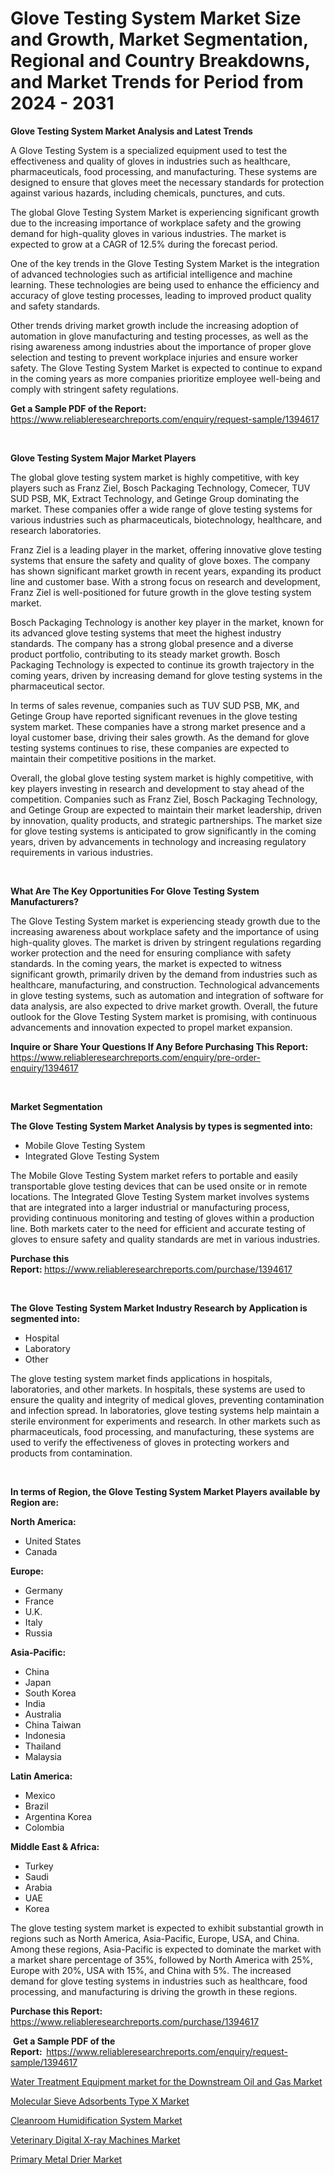 <p><h1>Glove Testing System Market Size and Growth, Market Segmentation, Regional and Country Breakdowns, and Market Trends for Period from 2024 -  2031</h1></p><p><strong>Glove Testing System Market Analysis and Latest Trends</strong></p>
<p><p>A Glove Testing System is a specialized equipment used to test the effectiveness and quality of gloves in industries such as healthcare, pharmaceuticals, food processing, and manufacturing. These systems are designed to ensure that gloves meet the necessary standards for protection against various hazards, including chemicals, punctures, and cuts.</p><p>The global Glove Testing System Market is experiencing significant growth due to the increasing importance of workplace safety and the growing demand for high-quality gloves in various industries. The market is expected to grow at a CAGR of 12.5% during the forecast period.</p><p>One of the key trends in the Glove Testing System Market is the integration of advanced technologies such as artificial intelligence and machine learning. These technologies are being used to enhance the efficiency and accuracy of glove testing processes, leading to improved product quality and safety standards.</p><p>Other trends driving market growth include the increasing adoption of automation in glove manufacturing and testing processes, as well as the rising awareness among industries about the importance of proper glove selection and testing to prevent workplace injuries and ensure worker safety. The Glove Testing System Market is expected to continue to expand in the coming years as more companies prioritize employee well-being and comply with stringent safety regulations.</p></p>
<p><strong>Get a Sample PDF of the Report:&nbsp;</strong> <a href="https://www.reliableresearchreports.com/enquiry/request-sample/1394617">https://www.reliableresearchreports.com/enquiry/request-sample/1394617</a></p>
<p>&nbsp;</p>
<p><strong>Glove Testing System Major Market Players</strong></p>
<p><p>The global glove testing system market is highly competitive, with key players such as Franz Ziel, Bosch Packaging Technology, Comecer, TUV SUD PSB, MK, Extract Technology, and Getinge Group dominating the market. These companies offer a wide range of glove testing systems for various industries such as pharmaceuticals, biotechnology, healthcare, and research laboratories.</p><p>Franz Ziel is a leading player in the market, offering innovative glove testing systems that ensure the safety and quality of glove boxes. The company has shown significant market growth in recent years, expanding its product line and customer base. With a strong focus on research and development, Franz Ziel is well-positioned for future growth in the glove testing system market.</p><p>Bosch Packaging Technology is another key player in the market, known for its advanced glove testing systems that meet the highest industry standards. The company has a strong global presence and a diverse product portfolio, contributing to its steady market growth. Bosch Packaging Technology is expected to continue its growth trajectory in the coming years, driven by increasing demand for glove testing systems in the pharmaceutical sector.</p><p>In terms of sales revenue, companies such as TUV SUD PSB, MK, and Getinge Group have reported significant revenues in the glove testing system market. These companies have a strong market presence and a loyal customer base, driving their sales growth. As the demand for glove testing systems continues to rise, these companies are expected to maintain their competitive positions in the market.</p><p>Overall, the global glove testing system market is highly competitive, with key players investing in research and development to stay ahead of the competition. Companies such as Franz Ziel, Bosch Packaging Technology, and Getinge Group are expected to maintain their market leadership, driven by innovation, quality products, and strategic partnerships. The market size for glove testing systems is anticipated to grow significantly in the coming years, driven by advancements in technology and increasing regulatory requirements in various industries.</p></p>
<p>&nbsp;</p>
<p><strong>What Are The Key Opportunities For Glove Testing System Manufacturers?</strong></p>
<p><p>The Glove Testing System market is experiencing steady growth due to the increasing awareness about workplace safety and the importance of using high-quality gloves. The market is driven by stringent regulations regarding worker protection and the need for ensuring compliance with safety standards. In the coming years, the market is expected to witness significant growth, primarily driven by the demand from industries such as healthcare, manufacturing, and construction. Technological advancements in glove testing systems, such as automation and integration of software for data analysis, are also expected to drive market growth. Overall, the future outlook for the Glove Testing System market is promising, with continuous advancements and innovation expected to propel market expansion.</p></p>
<p><strong>Inquire or Share Your Questions If Any Before Purchasing This Report:</strong> <a href="https://www.reliableresearchreports.com/enquiry/pre-order-enquiry/1394617">https://www.reliableresearchreports.com/enquiry/pre-order-enquiry/1394617</a></p>
<p>&nbsp;</p>
<p><strong>Market Segmentation</strong></p>
<p><strong>The Glove Testing System Market Analysis by types is segmented into:</strong></p>
<p><ul><li>Mobile Glove Testing System</li><li>Integrated Glove Testing System</li></ul></p>
<p><p>The Mobile Glove Testing System market refers to portable and easily transportable glove testing devices that can be used onsite or in remote locations. The Integrated Glove Testing System market involves systems that are integrated into a larger industrial or manufacturing process, providing continuous monitoring and testing of gloves within a production line. Both markets cater to the need for efficient and accurate testing of gloves to ensure safety and quality standards are met in various industries.</p></p>
<p><strong>Purchase this Report:&nbsp;</strong><a href="https://www.reliableresearchreports.com/purchase/1394617">https://www.reliableresearchreports.com/purchase/1394617</a></p>
<p>&nbsp;</p>
<p><strong>The Glove Testing System Market Industry Research by Application is segmented into:</strong></p>
<p><ul><li>Hospital</li><li>Laboratory</li><li>Other</li></ul></p>
<p><p>The glove testing system market finds applications in hospitals, laboratories, and other markets. In hospitals, these systems are used to ensure the quality and integrity of medical gloves, preventing contamination and infection spread. In laboratories, glove testing systems help maintain a sterile environment for experiments and research. In other markets such as pharmaceuticals, food processing, and manufacturing, these systems are used to verify the effectiveness of gloves in protecting workers and products from contamination.</p></p>
<p>&nbsp;</p>
<p><strong>In terms of Region, the Glove Testing System Market Players available by Region are:</strong></p>
<p>
    <p> <strong> North America: </strong>
        <ul>
            <li>United States</li>
            <li>Canada</li>
        </ul>
        </p> 
    <p> <strong> Europe: </strong>
        <ul>
            <li>Germany</li>
            <li>France</li>
            <li>U.K.</li>
            <li>Italy</li>
            <li>Russia</li>
        </ul>
        </p> 
    <p> <strong> Asia-Pacific: </strong>
        <ul>
            <li>China</li>
            <li>Japan</li>
            <li>South Korea</li>
            <li>India</li>
            <li>Australia</li>
            <li>China Taiwan</li>
            <li>Indonesia</li>
            <li>Thailand</li>
            <li>Malaysia</li>
        </ul>
        </p> 
    <p> <strong> Latin America: </strong>
        <ul>
            <li>Mexico</li>
            <li>Brazil</li>
            <li>Argentina Korea</li>
            <li>Colombia</li>
        </ul>
        </p> 
    <p> <strong> Middle East & Africa: </strong>
        <ul>
            <li>Turkey</li>
            <li>Saudi</li>
            <li>Arabia</li>
            <li>UAE</li>
            <li>Korea</li>
        </ul>
    </p>
    </p>
<p><p>The glove testing system market is expected to exhibit substantial growth in regions such as North America, Asia-Pacific, Europe, USA, and China. Among these regions, Asia-Pacific is expected to dominate the market with a market share percentage of 35%, followed by North America with 25%, Europe with 20%, USA with 15%, and China with 5%. The increased demand for glove testing systems in industries such as healthcare, food processing, and manufacturing is driving the growth in these regions.</p></p>
<p><strong>Purchase this Report: </strong><a href="https://www.reliableresearchreports.com/purchase/1394617">https://www.reliableresearchreports.com/purchase/1394617</a></p>
<p>&nbsp;<strong>Get a Sample PDF of the Report:&nbsp;&nbsp;</strong><a href="https://www.reliableresearchreports.com/enquiry/request-sample/1394617">https://www.reliableresearchreports.com/enquiry/request-sample/1394617</a></p>
<p><strong></strong></p>
<p><p><a href="https://medium.com/@lisasanchez1968/water-treatment-equipment-market-for-the-downstream-oil-and-gas-market-insight-market-trends-a80bbe5ceb25">Water Treatment Equipment market for the Downstream Oil and Gas Market</a></p><p><a href="https://github.com/luckyshygirl/Market-Research-Report-List-3/blob/main/molecular-sieve-adsorbents-type-x-market.md">Molecular Sieve Adsorbents Type X Market</a></p><p><a href="https://medium.com/@marcoshoppe2023/cleanroom-humidification-system-market-comprehensive-assessment-by-type-application-and-ca21764a0830">Cleanroom Humidification System Market</a></p><p><a href="https://medium.com/@marcoshoppe2023/veterinary-digital-x-ray-machines-market-analysis-and-sze-forecasted-for-period-from-2024-to-2031-06c7b6483283">Veterinary Digital X-ray Machines Market</a></p><p><a href="https://github.com/markusgodoy/Market-Research-Report-List-1/blob/main/primary-metal-drier-market.md">Primary Metal Drier Market</a></p></p>